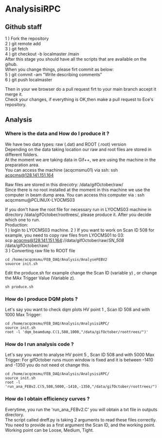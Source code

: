 # AnalysisiRPC


## Github staff
1 ) Fork the repository  
2 ) git remote add <your repo name> <your repo link.git>  
3 ) git fetch <your repo name>  
4 ) git checkout -b localmaster <your repo name>/main  
After this stage you should have all the scripts that are available on the gihub.  
When you change things, please firt commit as below:  
5 ) git commit -am "Write describing comments"  
6 ) git push <your repo name> localmaster  

Then in your we browser do a pull request firt to your main branch accept it merge it.   
Check your changes, if everything is OK,then make a pull request to Ece's repository. 
 
## Analysis

### Where is the data and How do I produce it ?

We have two data types: raw (.dat) and ROOT (.root) version  
Depending on the data taking location our raw and root files are stored in different folders.  
At the moment we are taking data in Gif++, we are using the machine in the preparation area.  
You can access the machine (acqcmsmu01) via ssh: ssh acqcms@128.141.151.164  

Raw files are stored in this direcotry: /data/gifOctober/raw/  
Since there is no root installed at the moment in this machine we use the computer in beam dump area. 
You can access this computer via : ssh acqcmsmu@PCLINUX-LYOCMS03     

If you don't have the root file for necessary run in LYOCMS03 machine in directory /data/gifOctober/roottrees/, please produce it.
After you decide which one to run.  
Production:  
1 ) login to LYOCMS03 machine.
2 ) If you want to work on Scan ID 508 for example, you need to copy raw files from LYOCMS01 to 03:  
scp acqcms@128.141.151.164://data/gifOctober/raw/*SN_508* /data/gifOctober/raw/  
3 ) Converting raw file to ROOT file   
```
cd /home/acqcmsmu/FEB_DAQ/Analysis/AnalyseFEBV2  
souorce init.sh
```
Edit the produce.sh for example change the Scan ID (variable y) , or change the MAx Trigger Value (Variable z).
```
sh produce.sh
```

### How do I produce DQM plots ?  

Let's say you want to check dqm plots HV point 1 , Scan ID 508 and with 1000 Max Trigger:
```
cd /home/acqcmsmu/FEB_DAQ/Analysis/AnalysisiRPC/
source init.sh
root -l 'dqm_beamdump.C(1,508,1000,"/data/gifOctober/roottrees/")'
```
### How do I run analysis code ? 

Let's say you want to analyse HV point 5 , Scan ID 508 and with 5000 Max Trigger:
For gifOctober runs muon window is fixed and it is between -1410 and -1350 you do not need ot change this.

```
cd /home/acqcmsmu/FEB_DAQ/Analysis/AnalysisiRPC/
source init.sh
root -l 'run_ana_FEBv2.C(5,508,5000,-1410,-1350,"/data/gifOctober/roottrees/")'
```

### How do I obtain efficiency curves ? 
Everytime, you run the 'run_ana_FEBv2.C' you will obtain a txt file in outputs directory.  
The script called dreff.py is taking 2 arguments to read these files correctly.  
You need to provide as a first argument the Scan ID, and the working point.  
Working point can be Loose, Medium, Tight. 
 
